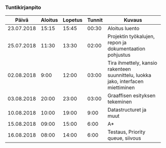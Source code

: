 ### Tuntikirjanpito
Päivä | Aloitus | Lopetus | Tunnit | Kuvaus
--------------- | ----- | ------ | ------ | ------
23.07.2018 | 15:15 | 15:45 | 00:30 | Aloitus luento
25.07.2018 | 11:30 | 13:30 | 02:00 | Projektin työkalujen, repon ja dokumentaation pohjustus
02.08.2018 | 9:00 | 12:00 | 03:00 | Tira ihmettely, kansio rakenteen suunnittelu, luokka jako, interfacen miettiminen
03.08.2018 | 20:00 | 23:00 | 03:00 | Graaffisen esityksen tekeminen
10.08.2018 | 10:00 | 19:00 | 9:00 | Datastructuret ja muut
15.08.2018 | 09:00 | 15:00 | 6:00 | A*
16.08.2018 | 08:00 | 14:00 | 6:00 | Testaus, Priority queue, siivous
